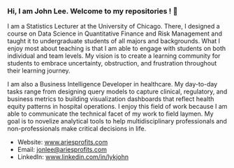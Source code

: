 ### Hi, I am John Lee. Welcome to my repositories ! 👋

I am a Statistics Lecturer at the University of Chicago. There, I designed a course on Data Science in Quantitative Finance and Risk Management and taught it to undergraduate students of all majors and backgrounds. What I enjoy most about teaching is that I am able to engage with students on both individual and team levels. My vision is to create a learning community for students to embrace uncertainty, obstruction, and frustration throughout their learning journey. 

I am also a Business Intelligence Developer in healthcare. My day-to-day tasks range from designing query models to capture clinical, regulatory, and business metrics to building visualization dashboards that reflect health equity patterns in hospital operations. I enjoy this field of work because I am able to communicate the technical facet of my work to field laymen. My goal is to novelize analytical tools to help multidisciplinary professionals and non-professionals make critical decisions in life.

- Website: www.ariesprofits.com
- Email: jonlee@ariesprofits.com
- LinkedIn: www.linkedin.com/in/lykjohn
